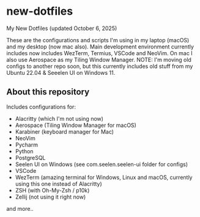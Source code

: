 # new-dotfiles 
My New Dotfiles (updated October 6, 2025)

These are the configurations and scripts I'm using in my laptop (macOS) and my desktop (now mac also).
Main development environment currently includes now includes WezTerm, Termius, VSCode and NeoVim. On mac I also use Aerospace as my Tiling Window Manager.
NOTE: I'm moving old configs to another repo soon, but this currently includes old stuff from my Ubuntu 22.04 & Seeelen UI on Windows 11.

## About this repository
Includes configurations for:

- Alacritty (which I'm not using now)
- Aerospace (Tiling Window Manager for macOS)
- Karabiner (keyboard manager for Mac)
- NeoVim
- Pycharm
- Python
- PostgreSQL
- Seelen UI on Windows (see com.seelen.seelen-ui folder for configs)
- VSCode
- WezTerm (amazing terminal for Windows, Linux and macOS, currently using this one instead of Alacritty)
- ZSH (with Oh-My-Zsh / p10k)
- Zellij (not using it right now)

and more..


